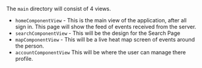 The `main` directory will consist of 4 views.

- `homeComponentView` - This is the main view of the application, after all
sign in. This page will show the feed of events received from the server.
- `searchComponentView` - This will be the design for the Search Page
- `mapComponentView` - This will be a live heat map screen of events around the person.
- `accountComponentView` This will be where the user can manage there profile.
